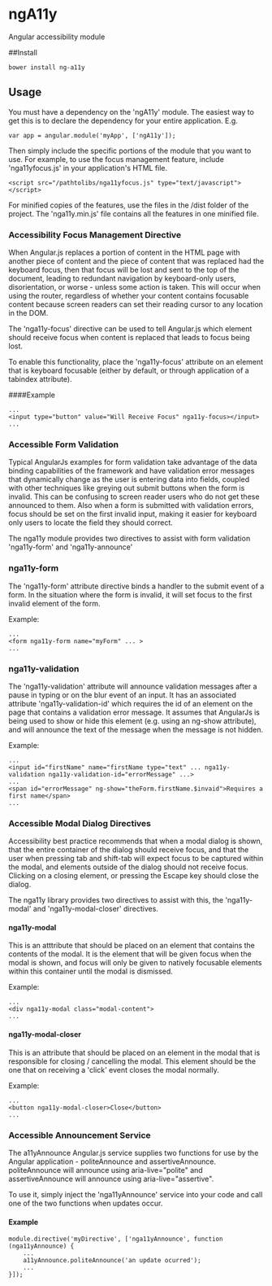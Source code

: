 ngA11y
======

Angular accessibility module

##Install

```
bower install ng-a11y
```

## Usage

You must have a dependency on the 'ngA11y' module. The easiest way to get this is to declare the dependency for your entire application. E.g.

```
var app = angular.module('myApp', ['ngA11y']);
```

Then simply include the specific portions of the module that you want to use. For example, to use the focus management feature, include 'nga11yfocus.js' in your application's HTML file.

```
<script src="/pathtolibs/nga11yfocus.js" type="text/javascript"></script>
```

For minified copies of the features, use the files in the /dist folder of the project.  The 'nga11y.min.js' file contains all the features in one minified file.

### Accessibility Focus Management Directive

When Angular.js replaces a portion of content in the HTML page with another piece of content and the piece of content that was replaced had the keyboard focus, then that focus will be lost and sent to the top of the document, leading to redundant navigation by keyboard-only users, disorientation, or worse - unless some action is taken. This will occur when using the router, regardless of whether your content contains focusable content because screen readers can set their reading cursor to any location in the DOM.

The 'nga11y-focus' directive can be used to tell Angular.js which element should receive focus when content is replaced that leads to focus being lost.

To enable this functionality, place the 'nga11y-focus' attribute on an element that is keyboard focusable (either by default, or through application of a tabindex attribute).

####Example

```
...
<input type="button" value="Will Receive Focus" nga11y-focus></input>
...
```

### Accessible Form Validation

Typical AngularJs examples for form validation take advantage of the data binding capabilities of the
framework and have validation error messages that dynamically change as the user is entering data into
fields, coupled with other techniques like greying out submit buttons when the form is invalid.  This can be confusing to screen reader users who do not get these announced to them.  Also when a form is
submitted with validation errors, focus should be set on the first invalid input, making it easier for
keyboard only users to locate the field they should correct.

The nga11y module provides two directives to assist with form validation 'nga11y-form' and
'nga11y-announce'

### nga11y-form

The 'nga11y-form' attribute directive binds a handler to the submit event of a form.  In the situation
where the form is invalid, it will set focus to the first invalid element of the form.

Example:

```
...
<form nga11y-form name="myForm" ... >
...
```

### nga11y-validation

The 'nga11y-validation' attribute will announce validation messages after a pause in typing or on the
blur event of an input.  It has an associated attribute 'nga11y-validation-id' which requires the id
of an element on the page that contains a validation error message.  It assumes that AngularJs is being
used to show or hide this element (e.g. using an ng-show attribute), and will announce the text of
the message when the message is not hidden.

Example:

```
...
<input id="firstName" name="firstName type="text" ... nga11y-validation nga11y-validation-id="errorMessage" ...>
...
<span id="errorMessage" ng-show="theForm.firstName.$invaid">Requires a first name</span>
...
```

### Accessible Modal Dialog Directives

Accessibility best practice recommends that when a modal dialog is shown, that the entire container
of the dialog should receive focus, and that the user when pressing tab and shift-tab will expect
focus to be captured within the modal, and elements outside of the dialog should not receive
focus.  Clicking on a closing element, or pressing the Escape key should close the dialog.

The nga11y library provides two directives to assist with this, the 'nga11y-modal' and 'nga11y-modal-closer' directives.

#### nga11y-modal

This is an atttribute that should be placed on an element that contains the contents of the modal.  It is the element that will be given focus when the modal is shown, and focus will only be
given to natively focusable elements within this container until the modal is dismissed.

Example:

```
...
<div nga11y-modal class="modal-content">
...
```

#### nga11y-modal-closer

This is an attribute that should be placed on an element in the modal that is responsible for
closing / cancelling the modal.  This element should be the one that on receiving a 'click' event
closes the modal normally.

Example:

```
...
<button nga11y-modal-closer>Close</button>
...
```

### Accessible Announcement Service

The a11yAnnounce Angular.js service supplies two functions for use by the Angular application - politeAnnounce and assertiveAnnounce. politeAnnounce will announce using aria-live="polite" and assertiveAnnounce will announce using aria-live="assertive".

To use it, simply inject the 'nga11yAnnounce' service into your code and call one of the two functions when updates occur.

#### Example

```
module.directive('myDirective', ['nga11yAnnounce', function (nga11yAnnounce) {
	...
	a11yAnnounce.politeAnnounce('an update ocurred');
	...
}]);
```
